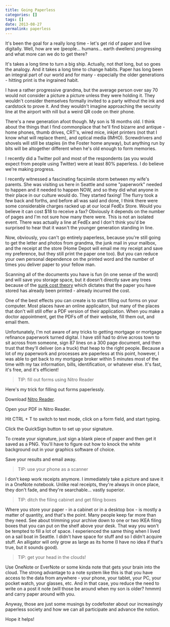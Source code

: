 ```yaml
---
title: Going Paperless
categories: []
tags: []
date: 2013-08-27
permalink: paperless
---
```


It&#39;s been the goal for a really long time - let&#39;s get rid of paper and live digitally. Well, how are we (people... humans... earth dwellers) progressing and what more can we do to get there?
<!-- xmore -->

It&#39;s takes a long time to turn a big ship. Actually, not _that_ long, but so goes the analogy. And it takes a long time to change habits. Paper has long been an integral part of our world and for many - especially the older generations - hitting print is the ingrained habit.

I have a rather progressive grandma, but the average person over say 70 would not consider a picture a picture unless they were holding it. They wouldn&#39;t consider themselves formally invited to a party without the ink and cardstock to prove it. And they wouldn&#39;t imagine approaching the security line at the airport with nill but a weird QR code on their phone.

There&#39;s a new generation afoot though. My son is 18 months old. I think about the things that I find commonplace that he&#39;ll find bizarre and antique - home phones, thumb drives, CRT&#39;s, wired mice, inkjet printers (not that I know what will replace them), and optical media (IMHO). Screwdrivers and shovels will still be staples (in the Foster home anyway), but anything run by bits will be altogether different when he&#39;s old enough to form memories.

I recently did a Twitter poll and most of the respondents (as you would expect from people using Twitter) were at least 80% paperless. I do believe we&#39;re making progress.

I recently witnessed a fascinating facsimile storm between my wife&#39;s parents. She was visiting us here in Seattle and some "paperwork" needed to happen and it needed to happen NOW, and so they did what anyone in their place in our culture would do. They started faxing! The flurry took a few back and forths, and before all was said and done, I think there were some considerable charges racked up at our local FedEx Store. Would you believe it can cost $18 to receive a fax? Obviously it depends on the number of pages and I&#39;m not sure how many there were. This is not an isolated event. There was actually a line at FedEx and I don&#39;t think you&#39;d be surprised to hear that it wasn&#39;t the younger generation standing in line.

Now, obviously, you can&#39;t go entirely paperless, because you&#39;re still going to get the letter and photos from grandma, the junk mail in your mailbox, and the receipt at the store (Home Depot will email me my receipt and save my preference, but they still print the paper one too). But you can reduce your own personal dependence on the printed word and the number of times you deliver paper to your fellow man.

Scanning all of the documents you have is fun (in one sense of the word) and will save you storage space, but it doesn&#39;t directly save any trees because of the [sunk cost theory](http://en.wikipedia.org/wiki/Sunk_costs) which dictates that the paper you have stored has already been printed - already incurred the cost.

One of the best effects you can create is to start filling out forms on your computer. Most places have an online applicaiton, but many of the places that don&#39;t will still offer a PDF version of their application. When you make a doctor appointment, get the PDFs off of their website, fill them out, and email them.

Unfortunately, I&#39;m not aware of any tricks to getting mortgage or mortgage refinance paperwork turned digital. I have still had to drive across town to sit across from someone, sign 87 lines on a 300 page document, and then trust that they&#39;ll deliver (on a truck) that heap to the right people. Because a lot of my paperwork and processes are paperless at this point, however, I was able to get back to my mortgage broker within 5 minutes most of the time with my tax information, bills, identification, or whatever else. It&#39;s fast, it&#39;s free, and it&#39;s efficient!

> TIP: fill out forms using Nitro Reader

Here&#39;s my trick for filling out forms paperlessly.

Download [Nitro Reader](http://www.nitroreader.com/).

Open your PDF in Nitro Reader.

Hit CTRL + T to switch to text mode, click on a form field, and start typing.

Click the QuickSign button to set up your signature.

To create your signature, just sign a blank piece of paper and then get it saved as a PNG. You&#39;ll have to figure out how to knock the white background out in your graphics software of choice.

Save your results and email away.

> TIP: use your phone as a scanner

I don&#39;t keep work receipts anymore. I immediately take a picture and save it in a OneNote notebook. Unlike real receipts, they&#39;re always in once place, they don&#39;t fade, and they&#39;re searchable... vastly superior.

> TIP: ditch the filing cabinet and get filing boxes

Where you store your paper - in a cabinet or in a desktop box - is mostly a matter of quantity, and that&#39;s the point. Many people keep far more than they need. See about trimming your archive down to one or two IKEA filing boxes that you can put on the shelf above your desk. That way you won&#39;t be tempted to fill a lot of space. I experienced the same thing when I lived on a sail boat in Seattle. I didn&#39;t have space for stuff and so I didn&#39;t acquire stuff. An alligator will only grow as large as its home (I have no idea if that&#39;s true, but it sounds good).

> TIP: get your head in the clouds!

Use OneNote or EverNote or some kinda note that gets your brain into the cloud. The strong advantage to a note system like this is that you have access to the data from anywhere - your phone, your tablet, your PC, your pocket watch, your glasses, etc. And in that case, you reduce the need to write on a post it note (will those be around when my son is older? hmmm) and carry paper around with you.

Anyway, those are just some musings by codefoster about our increasingly paperless society and how we can all participate and advance the notion.

Hope it helps!